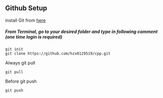 ## Github Setup
install Git from [here](https://git-scm.com/book/en/v2/Getting-Started-Installing-Git)

##### From Terminal, go to your desired folder and type in following comment (one time login is required)
```
git init
git clone https://github.com/hzx0129519/cpp.git
```


Always git pull
```
git pull
```
Before git push
```
git push
```
